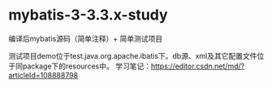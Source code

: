 # mybatis-3-3.3.x-study
编译后mybatis源码（简单注释）+ 简单测试项目

测试项目demo位于test.java.org.apache.ibatis下。db源、xml及其它配置文件位于同package下的resources中。
学习笔记：https://editor.csdn.net/md/?articleId=108888798
